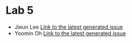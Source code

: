 # Lab 5 
- Jieun Lee [Link to the latest generated issue](https://github.com/JinnnyWinnny/github-actions-for-ci/issues/7)
- Yoomin Oh [Link to the latest generated issue](https://github.com/Yoomin99/github-actions-for-ci/issues/7)

